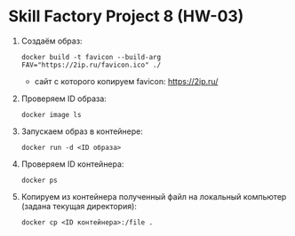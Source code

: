 # Skill Factory Project 8 (HW-03)

1. Создаём образ:

    ```docker build -t favicon --build-arg FAV="https://2ip.ru/favicon.ico" ./```

    - сайт с которого копируем favicon: https://2ip.ru/

2. Проверяем ID образа:

    ```docker image ls```

3. Запускаем образ в контейнере:

    ```docker run -d <ID образа>```

4. Проверяем ID контейнера:

    ```docker ps```

5. Копируем из контейнера полученный файл на локальный компьютер (задана текущая директория):

    ```docker cp <ID контейнера>:/file .```
